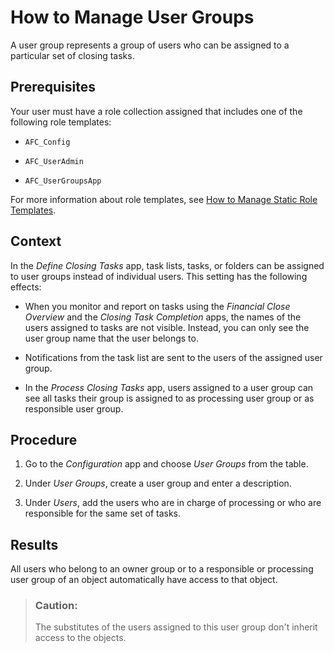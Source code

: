 <!-- loio6d5d6838660749c8956c568641cac333 -->

# How to Manage User Groups

A user group represents a group of users who can be assigned to a particular set of closing tasks.



<a name="loio6d5d6838660749c8956c568641cac333__prereq_q22_x4m_3kb"/>

## Prerequisites

Your user must have a role collection assigned that includes one of the following role templates:

-   `AFC_Config`

-   `AFC_UserAdmin`

-   `AFC_UserGroupsApp`


For more information about role templates, see [How to Manage Static Role Templates](how-to-manage-static-role-templates-0cca34d.md).



## Context

In the *Define Closing Tasks* app, task lists, tasks, or folders can be assigned to user groups instead of individual users. This setting has the following effects:

-   When you monitor and report on tasks using the *Financial Close Overview* and the *Closing Task Completion* apps, the names of the users assigned to tasks are not visible. Instead, you can only see the user group name that the user belongs to.

-   Notifications from the task list are sent to the users of the assigned user group.

-   In the *Process Closing Tasks* app, users assigned to a user group can see all tasks their group is assigned to as processing user group or as responsible user group.




## Procedure

1.  Go to the *Configuration* app and choose *User Groups* from the table.

2.  Under *User Groups*, create a user group and enter a description.

3.  Under *Users*, add the users who are in charge of processing or who are responsible for the same set of tasks.




<a name="loio6d5d6838660749c8956c568641cac333__result_dvs_xqt_3mb"/>

## Results

All users who belong to an owner group or to a responsible or processing user group of an object automatically have access to that object.

> ### Caution:  
> The substitutes of the users assigned to this user group don't inherit access to the objects.

